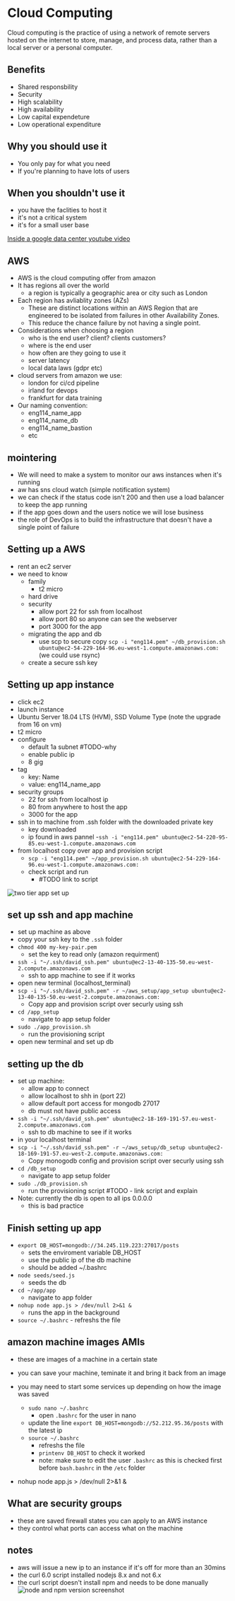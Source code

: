 # Cloud Computing
Cloud computing is the practice of using a network of remote servers hosted on the internet to store, manage, and process data, rather than a local server or a personal computer.

## Benefits
- Shared responsbility
- Security
- High scalability
- High availability 
- Low capital expendeture
- Low operational expenditure

## Why you should use it
- You only pay for what you need
- If you're planning to have lots of users

## When you shouldn't use it
- you have the faclities to host it
- it's not a critical system
- it's for a small user base

[Inside a google data center youtube video](https://www.youtube.com/watch?v=XZmGGAbHqa0)


## AWS
- AWS is the cloud computing offer from amazon
- It has regions all over the world
    - a region is typically a geographic area or city such as London
- Each region has avliablity zones (AZs)
    - These are distinct locations within an AWS Region that are engineered to be isolated from failures in other Availability Zones.
    - This reduce the chance failure by not having a single point.
- Considerations when choosing a region
    - who is the end user? client? clients customers?
    - where is the end user
    - how often are they going to use it
    - server latency
    - local data laws (gdpr etc)
- cloud servers from amazon we use:
    - london for ci/cd pipeline
    - irland for devops
    - frankfurt for data training
- Our naming convention:
    - eng114_name_app
    - eng114_name_db
    - eng114_name_bastion
    - etc

## mointering 
- We will need to make a system to monitor our aws instances when it's running
- aw has sns cloud watch (simple notification system)
- we can check if the status code isn't 200 and then use a load balancer to keep the app running
- if the app goes down and the users notice we will lose business
- the role of DevOps is to build the infrastructure that doesn't have a single point of failure 

## Setting up a AWS
- rent an ec2 server
- we need to know
    - family
        - t2 micro
    - hard drive
    - security
        - allow port 22 for ssh from localhost
        - allow port 80 so anyone can see the webserver
        - port 3000 for the app
    - migrating the app and db
        - use scp to secure copy `scp -i "eng114.pem" ~/db_provision.sh ubuntu@ec2-54-229-164-96.eu-west-1.compute.amazonaws.com:` (we could use rsync)
    - create a secure ssh key


## Setting up app instance
- click ec2
- launch instance
- Ubuntu Server 18.04 LTS (HVM), SSD Volume Type (note the upgrade from 16 on vm)
- t2 micro
- configure
    - default 1a subnet #TODO-why
    - enable public ip
    - 8 gig
- tag
    - key: Name
    - value: eng114_name_app
- security groups
    - 22 for ssh from localhost ip
    - 80 from anywhere to host the app
    - 3000 for the app
- ssh in to machine from .ssh folder with the downloaded private key
    - key downloaded
    - ip found in aws pannel
    -`ssh -i "eng114.pem" ubuntu@ec2-54-220-95-85.eu-west-1.compute.amazonaws.com`
- from localhost copy over app and provision script
    - `scp -i "eng114.pem" ~/app_provision.sh ubuntu@ec2-54-229-164-96.eu-west-1.compute.amazonaws.com:`
    - check script and run
        - #TODO link to script
    

![two tier app set up](/Documentation/resources/two_tier_aws_app.png)


## set up ssh and app machine
- set up machine as above
- copy your ssh key to the `.ssh` folder
- `chmod 400 my-key-pair.pem`
    - set the key to read only (amazon requirment)
- `ssh -i "~/.ssh/david_ssh.pem" ubuntu@ec2-13-40-135-50.eu-west-2.compute.amazonaws.com`
    - ssh to app machine to see if it works
- open new terminal (localhost_terminal)
- `scp -i "~/.ssh/david_ssh.pem" -r ~/aws_setup/app_setup ubuntu@ec2-13-40-135-50.eu-west-2.compute.amazonaws.com:`
    - Copy app and provision script over securly using ssh
- `cd /app_setup`
    - navigate to app setup folder
- `sudo ./app_provision.sh`
    - run the provisioning script
- open new terminal and set up db

## setting up the db
- set up machine:
    - allow app to connect
    - allow localhost to shh in (port 22)
    - allow default port access for mongodb 27017
    - db must not have public access
- `ssh -i "~/.ssh/david_ssh.pem" ubuntu@ec2-18-169-191-57.eu-west-2.compute.amazonaws.com`
    - ssh to db machine to see if it works
- in your localhost terminal
- `scp -i "~/.ssh/david_ssh.pem" -r ~/aws_setup/db_setup ubuntu@ec2-18-169-191-57.eu-west-2.compute.amazonaws.com:`
    - Copy monogodb config and provision script over securly using ssh
- `cd /db_setup`
    - navigate to app setup folder
- `sudo ./db_provision.sh`
    - run the provisioning script #TODO - link script and explain
- Note: currently the db is open to all ips 0.0.0.0
    - this is bad practice

## Finish setting up app
- `export DB_HOST=mongodb://34.245.119.223:27017/posts`
    - sets the enviroment variable DB_HOST
    - use the public ip of the db machine
    - should be added ~/.bashrc
- `node seeds/seed.js`
    - seeds the db
- `cd ~/app/app`
    - navigate to app folder 
- `nohup node app.js > /dev/null 2>&1 &`
    - runs the app in the background
-  `source ~/.bashrc`
        - refreshs the file

## amazon machine images AMIs
- these are images of a machine in a certain state
- you can save your machine, teminate it and bring it back from an image
- you may need to start some services up depending on how the image was saved
    - `sudo nano ~/.bashrc`
        - open `.bashrc` for the user in nano 
    - update the line `export DB_HOST=mongodb://52.212.95.36/posts` with the latest ip
    - `source ~/.bashrc`
        - refreshs the file
        - `printenv DB_HOST` to check it worked
        - note: make sure to edit the user `.bashrc` as this is checked first before `bash.bashrc` in the `/etc` folder

- nohup node app.js > /dev/null 2>&1 &

## What are security groups
- these are saved firewall states you can apply to an AWS instance
- they control what ports can access what on the machine

## notes
- aws will issue a new ip to an instance if it's off for more than an 30mins
- the curl 6.0 script installed nodejs 8.x and not 6.x
- the curl script doesn't install npm and needs to be done manually
![node and npm version screenshot](/Documentation/resources/app_node_version.png)